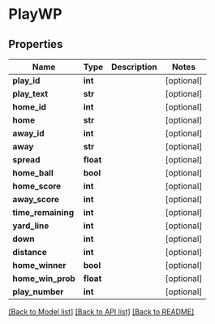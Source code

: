 # PlayWP

## Properties
Name | Type | Description | Notes
------------ | ------------- | ------------- | -------------
**play_id** | **int** |  | [optional] 
**play_text** | **str** |  | [optional] 
**home_id** | **int** |  | [optional] 
**home** | **str** |  | [optional] 
**away_id** | **int** |  | [optional] 
**away** | **str** |  | [optional] 
**spread** | **float** |  | [optional] 
**home_ball** | **bool** |  | [optional] 
**home_score** | **int** |  | [optional] 
**away_score** | **int** |  | [optional] 
**time_remaining** | **int** |  | [optional] 
**yard_line** | **int** |  | [optional] 
**down** | **int** |  | [optional] 
**distance** | **int** |  | [optional] 
**home_winner** | **bool** |  | [optional] 
**home_win_prob** | **float** |  | [optional] 
**play_number** | **int** |  | [optional] 

[[Back to Model list]](../README.md#documentation-for-models) [[Back to API list]](../README.md#documentation-for-api-endpoints) [[Back to README]](../README.md)


